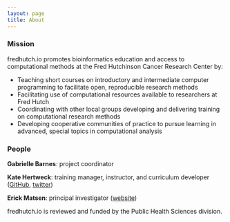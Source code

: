 ```yaml
---
layout: page
title: About
---
```


### Mission

fredhutch.io promotes bioinformatics education and access to computational methods at the Fred Hutchinson Cancer Research Center by:

* Teaching short courses on introductory and intermediate computer programming to facilitate open, reproducible research methods
* Facilitating use of computational resources available to researchers at Fred Hutch
* Coordinating with other local groups developing and delivering training on computational research methods
* Developing cooperative communities of practice to pursue learning in advanced, special topics in computational analysis

### People

**Gabrielle Barnes**: project coordinator

**Kate Hertweck**: training manager, instructor, and curriculum developer ([GitHub](https://github.com/k8hertweck), [twitter](https://twitter.com/k8hert))

**Erick Matsen**: principal investigator ([website](http://matsen.fredhutch.org/))

fredhutch.io is reviewed and funded by the Public Health Sciences division.
